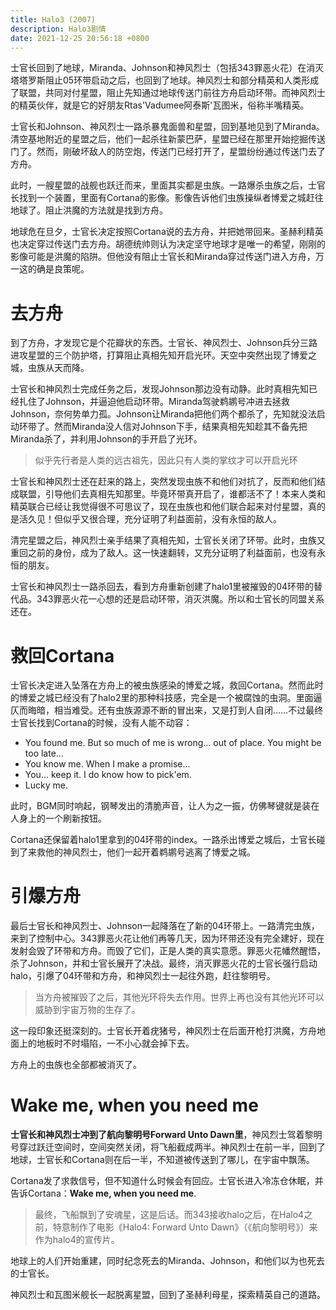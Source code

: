 ```yaml
---
title: Halo3 (2007)
description: Halo3剧情
date: 2021-12-25 20:56:18 +0800
---
```


士官长回到了地球，Miranda、Johnson和神风烈士（包括343罪恶火花）在消灭塔塔罗斯阻止05环带启动之后，也回到了地球。神风烈士和部分精英和人类形成了联盟，共同对付星盟，阻止先知通过地球传送门前往方舟启动环带。而神风烈士的精英伙伴，就是它的好朋友Rtas'Vadumee阿泰斯'瓦图米，俗称半嘴精英。

士官长和Johnson、神风烈士一路杀暴鬼面兽和星盟，回到基地见到了Miranda。清空基地附近的星盟之后，他们一起杀往新蒙巴萨，星盟已经在那里开始挖掘传送门了。然而，刚破坏敌人的防空炮，传送门已经打开了，星盟纷纷通过传送门去了方舟。

此时，一艘星盟的战舰也跃迁而来，里面其实都是虫族。一路爆杀虫族之后，士官长找到一个装置，里面有Cortana的影像。影像告诉他们虫族操纵者博爱之城赶往地球了。阻止洪魔的方法就是找到方舟。

地球危在旦夕，士官长决定按照Cortana说的去方舟，并把她带回来。圣赫利精英也决定穿过传送门去方舟。胡德统帅则认为决定坚守地球才是唯一的希望，刚刚的影像可能是洪魔的陷阱。但他没有阻止士官长和Miranda穿过传送门进入方舟，万一这的确是良策呢。

# 去方舟
到了方舟，才发现它是个花瓣状的东西。士官长、神风烈士、Johnson兵分三路进攻星盟的三个防护塔，打算阻止真相先知开启光环。天空中突然出现了博爱之城，虫族从天而降。

士官长和神风烈士完成任务之后，发现Johnson那边没有动静。此时真相先知已经扎住了Johnson，并逼迫他启动环带。Miranda驾驶鹈鹕号冲进去拯救Johnson，奈何势单力孤。Johnson让Miranda把他们两个都杀了，先知就没法启动环带了。然而Miranda没人信对Johnson下手，结果真相先知趁其不备先把Miranda杀了，并利用Johnson的手开启了光环。

> 似乎先行者是人类的远古祖先，因此只有人类的掌纹才可以开启光环

士官长和神风烈士还在赶来的路上，突然发现虫族不和他们对抗了，反而和他们结成联盟，引导他们去真相先知那里。毕竟环带真开启了，谁都活不了！本来人类和精英联合已经让我觉得很不可思议了，现在虫族也和他们联合起来对付星盟，真的是活久见！但似乎又很合理，充分证明了利益面前，没有永恒的敌人。

清完星盟之后，神风烈士亲手结果了真相先知，士官长关闭了环带。此时，虫族又重回之前的身份，成为了敌人。这一快速翻转，又充分证明了利益面前，也没有永恒的朋友。

士官长和神风烈士一路杀回去，看到方舟重新创建了halo1里被摧毁的04环带的替代品。343罪恶火花一心想的还是启动环带，消灭洪魔。所以和士官长的同盟关系还在。

# 救回Cortana
士官长决定进入坠落在方舟上的被虫族感染的博爱之城，救回Cortana。然而此时的博爱之城已经没有了halo2里的那种科技感，完全是一个被腐蚀的虫洞。里面逼仄而晦暗，相当难受。还有虫族源源不断的冒出来，又是打到人自闭……不过最终士官长找到Cortana的时候，没有人能不动容：
- You found me. But so much of me is wrong... out of place. You might be too late...
- You know me. When I make a promise...
- You... keep it. I do know how to pick'em.
- Lucky me.

此时，BGM同时响起，钢琴发出的清脆声音，让人为之一振，仿佛琴键就是装在人身上的一个刷新按钮。

Cortana还保留着halo1里拿到的04环带的index。一路杀出博爱之城后，士官长碰到了来救他的神风烈士，他们一起开着鹈鹕号逃离了博爱之城。

# 引爆方舟
最后士官长和神风烈士、Johnson一起降落在了新的04环带上。一路清完虫族，来到了控制中心。343罪恶火花让他们再等几天，因为环带还没有完全建好，现在发射会毁了环带和方舟。而毁了它们，正是人类的真实意愿。罪恶火花幡然醒悟，杀了Johnson，并和士官长展开了决战。最终，消灭罪恶火花的士官长强行启动halo，引爆了04环带和方舟，和神风烈士一起往外跑，赶往黎明号。

> 当方舟被摧毁了之后，其他光环将失去作用。世界上再也没有其他光环可以威胁到宇宙万物的生存了。

这一段印象还挺深刻的。士官长开着疣猪号，神风烈士在后面开枪打洪魔，方舟地面上的地板时不时塌陷，一不小心就会掉下去。

方舟上的虫族也全部都被消灭了。

# Wake me, when you need me
**士官长和神风烈士冲到了航向黎明号Forward Unto Dawn里**，神风烈士驾着黎明号穿过跃迁空间时，空间突然关闭，将飞船截成两半。神风烈士在前一半，回到了地球，士官长和Cortana则在后一半，不知道被传送到了哪儿，在宇宙中飘荡。

Cortana发了求救信号，但不知道什么时候会有回应。士官长进入冷冻仓休眠，并告诉Cortana：**Wake me, when you need me**.

> 最终，飞船飘到了安魂星，这是后话。而343接收halo之后，在Halo4之前，特意制作了电影《Halo4: Forward Unto Dawn》（《航向黎明号》）来作为halo4的宣传片。

地球上的人们开始重建，同时纪念死去的Miranda、Johnson，和他们以为也死去的士官长。

神风烈士和瓦图米舰长一起脱离星盟，回到了圣赫利母星，探索精英自己的道路。

